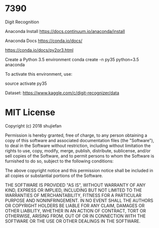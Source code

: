 # 7390
Digit Recognition

Anaconda Install
https://docs.continuum.io/anaconda/install

Anaconda Docs
https://conda.io/docs/

https://conda.io/docs/py2or3.html

Create a Python 3.5 environment
conda create -n py35 python=3.5 anaconda

To activate this environment, use:

source activate py35

Dataset:
https://www.kaggle.com/c/digit-recognizer/data


# MIT License

Copyright (c) 2018 shujiefan

Permission is hereby granted, free of charge, to any person obtaining a copy
of this software and associated documentation files (the "Software"), to deal
in the Software without restriction, including without limitation the rights
to use, copy, modify, merge, publish, distribute, sublicense, and/or sell
copies of the Software, and to permit persons to whom the Software is
furnished to do so, subject to the following conditions:

The above copyright notice and this permission notice shall be included in all
copies or substantial portions of the Software.

THE SOFTWARE IS PROVIDED "AS IS", WITHOUT WARRANTY OF ANY KIND, EXPRESS OR
IMPLIED, INCLUDING BUT NOT LIMITED TO THE WARRANTIES OF MERCHANTABILITY,
FITNESS FOR A PARTICULAR PURPOSE AND NONINFRINGEMENT. IN NO EVENT SHALL THE
AUTHORS OR COPYRIGHT HOLDERS BE LIABLE FOR ANY CLAIM, DAMAGES OR OTHER
LIABILITY, WHETHER IN AN ACTION OF CONTRACT, TORT OR OTHERWISE, ARISING FROM,
OUT OF OR IN CONNECTION WITH THE SOFTWARE OR THE USE OR OTHER DEALINGS IN THE
SOFTWARE.
